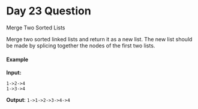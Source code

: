# Day 23 Question

Merge Two Sorted Lists

Merge two sorted linked lists and return it as a new list. The new list should be made by splicing together the nodes of the first two lists.

#### Example

**Input:**
```
1->2->4
1->3->4
```

**Output**: `1->1->2->3->4->4`
